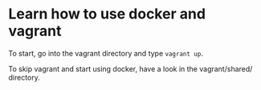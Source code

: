 # Learn how to use docker and vagrant

To start, go into the vagrant directory and type `vagrant up`.

To skip vagrant and start using docker, have a look in the vagrant/shared/ directory.
